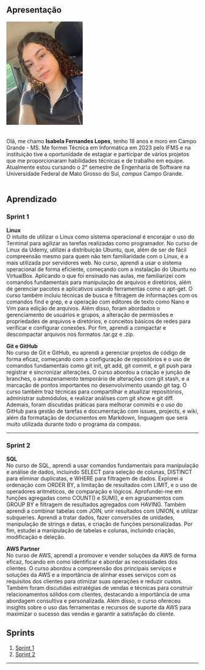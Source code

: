 ## Apresentação

<img src="img/eu.jpeg" width="200" height="270">  
<br><br>

Olá, me chamo **Isabela Fernandes Lopes**, tenho 18 anos e moro em Campo Grande - MS. Me formei Técnica em Informática em 2023 pelo IFMS
e na instituição tive a oportunidade de estagiar e participar de vários projetos que me proporcionaram habilidades técnicas e de trabalho em 
equipe. Atualmente estou cursando o 2° semestre de Engenharia de Software na Universidade Federal de Mato Grosso do Sul, _campus_ Campo Grande.
<br><br>

## Aprendizado

 ### **Sprint 1**
**Linux**  
O intuito de utilizar o Linux como sistema operacional é encorajar o uso do Terminal para agilizar as tarefas realizadas como programador. No curso de Linux da Udemy, utilizei a distribuição Ubuntu, que, além de ser de fácil compreensão mesmo para quem não tem familiaridade com o Linux, é a mais utilizada por servidores web. No curso, aprendi a usar o sistema operacional de forma eficiente, começando com a instalação do Ubuntu no VirtualBox. Aplicando o que foi ensinado nas aulas, me familiarizei com comandos fundamentais para manipulação de arquivos e diretórios, além de gerenciar pacotes e aplicativos usando ferramentas como o apt-get. O curso também incluiu técnicas de busca e filtragem de informações com os comandos find e grep, e a operação com editores de texto como Nano e Vim para edição de arquivos. Além disso, foram abordados o gerenciamento de usuários e grupos, a alteração de permissões e propriedades de arquivos e diretórios, e conceitos básicos de redes para verificar e configurar conexões. Por fim, aprendi a compactar e descompactar arquivos nos formatos .tar.gz e .zip.

**Git e GitHub**  
No curso de Git e GitHub, eu aprendi a gerenciar projetos de código de forma eficaz, começando com a configuração de repositórios e o uso de comandos fundamentais como git init, git add, git commit, e git push para registrar e sincronizar alterações. O curso abordou a criação e junção de branches, o armazenamento temporário de alterações com git stash, e a marcação de pontos importantes no desenvolvimento usando git tag. O curso também traz técnicas para compartilhar e atualizar repositórios, administrar submódulos, e realizar análises com git show e git diff. Ademais, foram discutidas práticas para melhorar commits e o uso do GitHub para gestão de tarefas e documentação com issues, projects, e wiki, além da formatação de documentos em Markdown, linguagem que será muito utilizada durante todo o programa da compass.

___

 ### **Sprint 2**
**SQL**  
No curso de SQL, aprendi a usar comandos fundamentais para manipulação e análise de dados, incluindo SELECT para seleção de colunas, DISTINCT para eliminar duplicatas, e WHERE para filtragem de dados. Explorei a ordenação com ORDER BY, a limitação de resultados com LIMIT, e o uso de operadores aritméticos, de comparação e lógicos. Aprofundei-me em funções agregadas como COUNT() e SUM(), e em agrupamentos com GROUP BY e filtragem de resultados agregados com HAVING. Também aprendi a combinar tabelas com JOIN, unir resultados com UNION, e utilizar subqueries. Aprendi a tratar dados, fazer conversões de unidades, manipulação de strings e datas, e criação de funções personalizadas. Por fim, estudei a manipulação de tabelas e colunas, incluindo criação, modificação e deleção.

**AWS Partner**  
No curso de AWS, aprendi a promover e vender soluções da AWS de forma eficaz, focando em como identificar e abordar as necessidades dos clientes. O curso abordou a compreensão dos principais serviços e soluções da AWS e a importância de alinhar esses serviços com os requisitos dos clientes para otimizar suas operações e reduzir custos. Também foram discutidas estratégias de vendas e técnicas para construir relacionamentos sólidos com clientes, destacando a importância de uma abordagem consultiva e personalizada. Além disso, o curso ofereceu insights sobre o uso das ferramentas e recursos de suporte da AWS para maximizar o sucesso das vendas e garantir a satisfação do cliente.

## Sprints 

1. [Sprint 1](Sprint1/README.md)
2. [Sprint 2](Sprint2/README.md)

___
